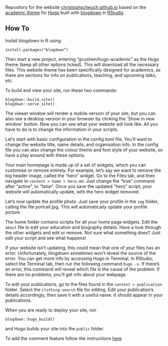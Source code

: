 Repository for the website [christophscheuch.github.io](https://christophscheuch.github.io/) based on the [academic theme](https://github.com/gcushen/hugo-academic) for [Hugo](https://gohugo.io/) built with [blogdown](https://bookdown.org/yihui/blogdown/) in [RStudio](https://www.rstudio.com/).

## How To

Install blogdown in R using: 

```
install.packages("blogdown”) 
```

Then start a new project, entering “gcushen/hugo-academic” as the Hugo theme (keep all other options ticked). This will download all the necessary files. This website theme has been specifically designed for academics, as there are sections for info on publications, teaching, and upcoming talks, etc.

To build and view your site, run these two commands: 
```
blogdown::build_site() 
blogdown::serve_site() 
```
The viewer window will render a mobile version of your site, but you can also see a desktop version in your browser by clicking the 'Show in new window' button. Now you can see what your website will look like. All you have to do is to change the information in your scripts. 

Let’s start with basic configuration in the config.toml file. You’ll want to change the website title, name details, and organisation info. In the config file you can also change the colour theme and font style of your website, so have a play around with these options.

Your main homepage is made up of a set of widgets, which you can customise or remove entirely. For example, let’s say we want to remove the big header image, called the “hero” widget. Go to the Files tab, and then navigate to `content > home > hero.md`. Just change the “true” command after “active”, to “false”. Once you save the updated "hero" script, your website will automatically update, with the hero widget removed.

Let’s now update the profile photo. Just save your profile in the `img` folder, calling the file portrait.jpg. This will automatically update your profile picture.

The home folder contains scripts for all your home page widgets. Edit the `about` file to edit your education and biography details. Have a look through the other widgets and edit or remove. Not sure what something does? Just edit your script and see what happens!

If your website isn’t updating, this could mean that one of your files has an error. Unfortunately, blogdown sometimes won’t reveal the source of the error. You can get more info by accessing Hugo in Terminal. In RStudio, select the Terminal tab, then run the following command `hugo -v`. If there’s an error, this command will reveal which file is the cause of the problem. If there are no problems, you’ll get info about your webpage.

To edit your publications, go to the files found in the `content > publication` folder. Select the `clothing-search` file for editing. Edit your publication’s details accordingly, then save it with a useful name. It should appear in your publications.

When you are ready to deploy your site, run
```
blogdown::hugo_build()
```
and Hugo builds your site into the `public` folder. 

To add the comment feature follow the instructions [here](https://mscipio.github.io/post/utterances-comment-engine/)
